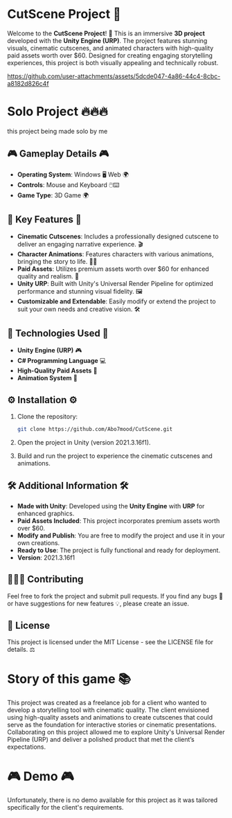 # CutScene Project 🎥

Welcome to the **CutScene Project**! 🎥 This is an immersive **3D project** developed with the **Unity Engine (URP)**. The project features stunning visuals, cinematic cutscenes, and animated characters with high-quality paid assets worth over $60. Designed for creating engaging storytelling experiences, this project is both visually appealing and technically robust.


https://github.com/user-attachments/assets/5dcde047-4a86-44c4-8cbc-a8182d826c4f

# Solo Project 🔥🔥🔥
this project being made solo by me

## 🎮 Gameplay Details 🎮

- **Operating System**: Windows 🖥️  Web 🌍
- **Controls**: Mouse and Keyboard 🖱️⌨️
- **Game Type**: 3D Game 🌍

## 🌟 Key Features 🌟

- **Cinematic Cutscenes**: Includes a professionally designed cutscene to deliver an engaging narrative experience. 🎬
- **Character Animations**: Features characters with various animations, bringing the story to life. 🕺💃
- **Paid Assets**: Utilizes premium assets worth over $60 for enhanced quality and realism. 💎
- **Unity URP**: Built with Unity's Universal Render Pipeline for optimized performance and stunning visual fidelity. 🖼️
- **Customizable and Extendable**: Easily modify or extend the project to suit your own needs and creative vision. 🛠️

## 🔧 Technologies Used 🔧

- **Unity Engine (URP)** 🎮
- **C# Programming Language** 💻
- **High-Quality Paid Assets** 💎
- **Animation System** 🎥

## ⚙️ Installation ⚙️

1. Clone the repository:

   ```bash
   git clone https://github.com/Abo7mood/CutScene.git
   ```
2. Open the project in Unity (version 2021.3.16f1).
3. Build and run the project to experience the cinematic cutscenes and animations.

## 🛠️ Additional Information 🛠️

- **Made with Unity**: Developed using the **Unity Engine** with **URP** for enhanced graphics.
- **Paid Assets Included**: This project incorporates premium assets worth over $60.
- **Modify and Publish**: You are free to modify the project and use it in your own creations.
- **Ready to Use**: The project is fully functional and ready for deployment.
- **Version**: 2021.3.16f1

## 🧑‍🤝‍🧑 Contributing

Feel free to fork the project and submit pull requests. If you find any bugs 🐞 or have suggestions for new features 💡, please create an issue.

## 📜 License

This project is licensed under the MIT License - see the LICENSE file for details. ⚖️

# Story of this game 📚

This project was created as a freelance job for a client who wanted to develop a storytelling tool with cinematic quality. The client envisioned using high-quality assets and animations to create cutscenes that could serve as the foundation for interactive stories or cinematic presentations. Collaborating on this project allowed me to explore Unity's Universal Render Pipeline (URP) and deliver a polished product that met the client’s expectations.

# 🎮 Demo 🎮

Unfortunately, there is no demo available for this project as it was tailored specifically for the client's requirements.
